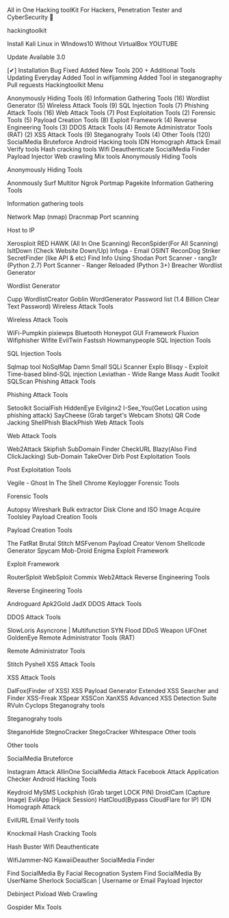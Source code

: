 All in One Hacking toolKit For Hackers, Penetration Tester and CyberSecurity 🥇

hackingtoolkit

Install Kali Linux in WIndows10 Without VirtualBox YOUTUBE

Update Available 3.0

[✔] Installation Bug Fixed
 Added New Tools
 200 + Additional Tools
 Updating Everyday
 Added Tool in wifijamming
 Added Tool in steganography
 Pull reguests
Hackingtoolkit Menu

Anonymously Hiding Tools (6)
Information Gathering Tools (16)
Wordlist Generator (5)
Wireless Attack Tools (9)
SQL Injection Tools (7)
Phishing Attack Tools (16)
Web Attack Tools (7)
Post Exploitation Tools (2)
Forensic Tools (5)
Payload Creation Tools (8)
Exploit Framework (4)
Reverse Engineering Tools (3)
DDOS Attack Tools (4)
Remote Administrator Tools (RAT) (2)
XSS Attack Tools (9)
Steganograhy Tools (4)
Other Tools (120)
SocialMedia Bruteforce
Android Hacking tools
IDN Homograph Attack
Email Verify tools
Hash cracking tools
Wifi Deauthenticate
SocialMedia Finder
Payload Injector
Web crawling
Mix tools
Anonymously Hiding Tools

Anonymously Hiding Tools

Anonmously Surf
Multitor
Ngrok
Portmap
Pagekite
Information Gathering Tools

Information gathering tools

Network Map (nmap)
Dracnmap
Port scanning

Host to IP

Xerosploit
RED HAWK (All In One Scanning)
ReconSpider(For All Scanning)
IsItDown (Check Website Down/Up)
Infoga - Email OSINT
ReconDog
Striker
SecretFinder (like API & etc)
Find Info Using Shodan
Port Scanner - rang3r (Python 2.7)
Port Scanner - Ranger Reloaded (Python 3+)
Breacher
Wordlist Generator

Wordlist Generator

Cupp
WordlistCreator
Goblin WordGenerator
Password list (1.4 Billion Clear Text Password)
Wireless Attack Tools

Wireless Attack Tools

WiFi-Pumpkin
pixiewps
Bluetooth Honeypot GUI Framework
Fluxion
Wifiphisher
Wifite
EvilTwin
Fastssh
Howmanypeople
SQL Injection Tools

SQL Injection Tools

Sqlmap tool
NoSqlMap
Damn Small SQLi Scanner
Explo
Blisqy - Exploit Time-based blind-SQL injection
Leviathan - Wide Range Mass Audit Toolkit
SQLScan
Phishing Attack Tools

Phishing Attack Tools

Setoolkit
SocialFish
HiddenEye
Evilginx2
I-See_You(Get Location using phishing attack)
SayCheese (Grab target's Webcam Shots)
QR Code Jacking
ShellPhish
BlackPhish
Web Attack Tools

Web Attack Tools

Web2Attack
Skipfish
SubDomain Finder
CheckURL
Blazy(Also Find ClickJacking)
Sub-Domain TakeOver
Dirb
Post Exploitation Tools

Post Exploitation Tools

Vegile - Ghost In The Shell
Chrome Keylogger
Forensic Tools

Forensic Tools

Autopsy
Wireshark
Bulk extractor
Disk Clone and ISO Image Acquire
Toolsley
Payload Creation Tools

Payload Creation Tools

The FatRat
Brutal
Stitch
MSFvenom Payload Creator
Venom Shellcode Generator
Spycam
Mob-Droid
Enigma
Exploit Framework

Exploit Framework

RouterSploit
WebSploit
Commix
Web2Attack
Reverse Engineering Tools

Reverse Engineering Tools

Androguard
Apk2Gold
JadX
DDOS Attack Tools

DDOS Attack Tools

SlowLoris
Asyncrone | Multifunction SYN Flood DDoS Weapon
UFOnet
GoldenEye
Remote Administrator Tools (RAT)

Remote Administrator Tools

Stitch
Pyshell
XSS Attack Tools

XSS Attack Tools

DalFox(Finder of XSS)
XSS Payload Generator
Extended XSS Searcher and Finder
XSS-Freak
XSpear
XSSCon
XanXSS
Advanced XSS Detection Suite
RVuln
Cyclops
Steganograhy tools

Steganograhy tools

SteganoHide
StegnoCracker
StegoCracker
Whitespace
Other tools

Other tools

SocialMedia Bruteforce

Instagram Attack
AllinOne SocialMedia Attack
Facebook Attack
Application Checker
Android Hacking Tools

Keydroid
MySMS
Lockphish (Grab target LOCK PIN)
DroidCam (Capture Image)
EvilApp (Hijack Session)
HatCloud(Bypass CloudFlare for IP)
IDN Homograph Attack

EvilURL
Email Verify tools

Knockmail
Hash Cracking Tools

Hash Buster
Wifi Deauthenticate

WifiJammer-NG
KawaiiDeauther
SocialMedia Finder

Find SocialMedia By Facial Recognation System
Find SocialMedia By UserName
Sherlock
SocialScan | Username or Email
Payload Injector

Debinject
Pixload
Web Crawling

Gospider
Mix Tools